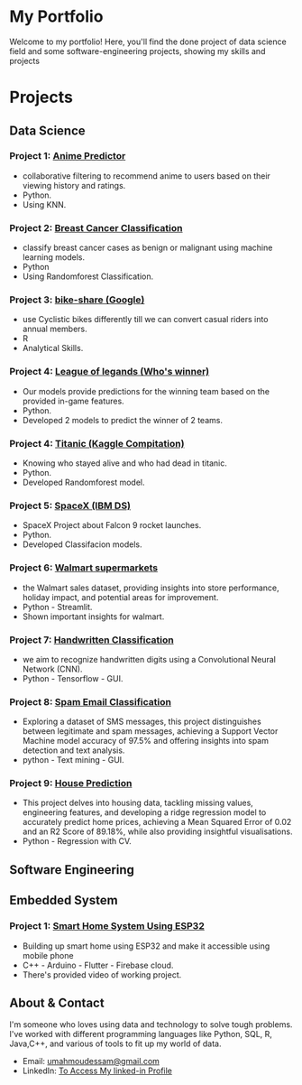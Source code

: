 # My Portfolio

Welcome to my portfolio! Here, you'll find the done project of data science field and some software-engineering projects, showing my skills and projects
# Projects
## Data Science
### Project 1: [Anime Predictor](https://github.com/MahmoudEssam707/portfolio-projects/tree/main/Data-Science/Anime%20Predictor)
- collaborative filtering to recommend anime to users based on their viewing history and ratings.
- Python.
- Using KNN.

### Project 2: [Breast Cancer Classification](https://github.com/MahmoudEssam707/portfolio-projects/tree/main/Data-Science/Breast%20cancer%20prediction)
- classify breast cancer cases as benign or malignant using machine learning models.
- Python
- Using Randomforest Classification.

### Project 3: [bike-share (Google)](https://github.com/MahmoudEssam707/portfolio-projects/tree/main/Data-Science/Google%20Capstone(Bike%20Share))
- use Cyclistic bikes differently till we can convert casual riders into annual members.
- R
- Analytical Skills.

### Project 4: [League of legands (Who's winner)](https://github.com/MahmoudEssam707/portfolio-projects/tree/main/Data-Science/League%20of%20legands%20(Who's%20winner))
- Our models provide predictions for the winning team based on the provided in-game features. 
- Python.
- Developed 2 models to predict the winner of 2 teams.

### Project 4: [Titanic (Kaggle Compitation)](https://github.com/MahmoudEssam707/portfolio-projects/tree/main/Data-Science/Titanic)
- Knowing who stayed alive and who had dead in titanic.
- Python.
- Developed Randomforest model.

### Project 5: [SpaceX (IBM DS)](https://github.com/MahmoudEssam707/portfolio-projects/tree/main/Data-Science/SpaceX)
- SpaceX Project about Falcon 9 rocket launches.
- Python.
- Developed Classifacion models.

### Project 6: [Walmart supermarkets](https://github.com/MahmoudEssam707/portfolio-projects/tree/main/Data-Science/Walmart)
-  the Walmart sales dataset, providing insights into store performance, holiday impact, and potential areas for improvement.
- Python - Streamlit.
- Shown important insights for walmart.

### Project 7: [Handwritten Classification](https://github.com/MahmoudEssam707/portfolio-projects/tree/main/Data-Science/Handwritten%20Digit%20Recognition)
-  we aim to recognize handwritten digits using a Convolutional Neural Network (CNN).
- Python - Tensorflow - GUI.

### Project 8: [Spam Email Classification](https://github.com/MahmoudEssam707/portfolio-projects/tree/main/Data-Science/Spam%20Email%20Classification)
- Exploring a dataset of SMS messages, this project distinguishes between legitimate and spam messages, achieving a Support Vector Machine model accuracy of 97.5% and offering insights into spam detection and text analysis.
- python - Text mining - GUI.

### Project 9: [House Prediction](https://github.com/MahmoudEssam707/portfolio-projects/tree/main/Data-Science/House%20Price%20Prediction)
- This project delves into housing data, tackling missing values, engineering features, and developing a ridge regression model to accurately predict home prices, achieving a Mean Squared Error of 0.02 and an R2 Score of 89.18%, while also providing insightful visualisations.
- Python - Regression with CV.

## Software Engineering
## Embedded System
### Project 1: [Smart Home System Using ESP32](https://github.com/MahmoudEssam707/portfolio-projects/tree/main/Software-engineer/Project%20(Smart%20Home%20System))
- Building up smart home using ESP32 and make it accessible using mobile phone
- C++ - Arduino - Flutter - Firebase cloud.
- There's provided video of working project.

## About & Contact

I'm someone who loves using data and technology to solve tough problems. I've worked with different programming languages like Python, SQL, R, Java,C++, and various of tools to fit up my world of data.
- Email: umahmoudessam@gmail.com
- LinkedIn: [To Access My linked-in Profile](https://www.linkedin.com/in/mahmoudessam7/)

